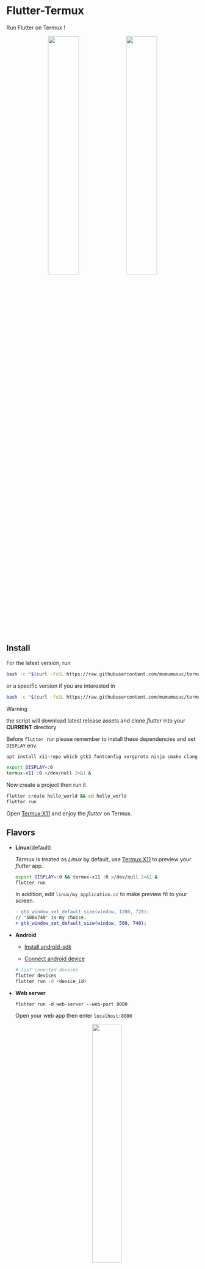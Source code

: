 # Flutter-Termux

Run Flutter on Termux !

<p align="middle" float="left">
    <img src="https://raw.githubusercontent.com/mumumusuc/Flutter-Termux/main/image/screenshot.jpg" width="40%"/>
    <img src="https://raw.githubusercontent.com/mumumusuc/termux-flutter-impeller-demo/main/preview.webp" width="40%"/>
</p>

## Install 

For the latest version, run

```bash
bash -c "$(curl -fsSL https://raw.githubusercontent.com/mumumusuc/termux-flutter/main/install)"
```
or a specific version if you are interested in

```bash
bash -c "$(curl -fsSL https://raw.githubusercontent.com/mumumusuc/termux-flutter/main/install)" - <version>
```

>[!WARNING]
>the script will download latest release assets and clone *flutter* into your **CURRENT** directory

Before `flutter run` please remember to install these dependencies and set `DISPLAY` env.
```bash
apt install x11-repo which gtk3 fontconfig xorgproto ninja cmake clang pkg-config

export DISPLAY=:0
termux-x11 :0 >/dev/null 2>&1 &
```

Now create a project then run it. 
```bash
flutter create hello_world && cd hello_world
flutter run
```

Open [Termux:X11](https://github.com/termux/termux-x11/releases) and enjoy the *flutter* on Termux.

## Flavors 

+ **Linux**(default)
  
  *Termux* is treated as *Linux* by default, use [Termux:X11](https://github.com/termux/termux-x11/releases) to preview your *flutter* app.

  ```bash
  export DISPLAY=:0 && termux-x11 :0 >/dev/null 2>&1 &
  flutter run
  ```

  In addition, edit `linux/my_application.cc` to make preview fit to your screen.

  ```diff
  - gtk_window_set_default_size(window, 1280, 720);
  // '500x740' is my choice.
  + gtk_window_set_default_size(window, 500, 740);
  ```

+ **Android**
  
  - [Install android-sdk](https://github.com/mumumusuc/termux-android-sdk/releases)

  - [Connect android device](https://github.com/bdloser404/Fluttermux?tab=readme-ov-file#how-to-connect-adb-devices)

  ```bash
  # list conected devices
  flutter devices
  flutter run -d <device_id>
  ```

+ **Web server**
  
  ```
  flutter run -d web-server --web-port 8080
  ```
  Open your web app then enter `localhost:8080`

  <p align="middle"><img src="https://raw.githubusercontent.com/mumumusuc/Flutter-Termux/main/image/web-server.jpg" width="40%"/></p>

## Note

- `impeller3d` is enabled but it doesn't work with `gtk3` currently. You can build a `glfw` application using `libflutter_engine.so` like this [demo](https://github.com/mumumusuc/termux-flutter-impeller-demo)

- [How to build flutter engine on Termux](https://github.com/mumumusuc/termux-flutter/wiki/How-to-build-flutter-engine-on-Termux)

